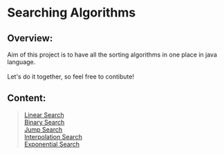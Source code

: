 # Searching Algorithms 

## Overview:
 Aim of this project is to have all the sorting algorithms in one place in java language. <br/> <br/>
 Let's do it together, so feel free to contibute!

## Content:
> [Linear Search](LinearSearch.java) <br/>
> [Binary Search](BinarySearch.java) <br/>
> [Jump Search](JumpSearch.java) <br/>
> [Interpolation Search](InterpolationSearch.java) <br/>
> [Exponential Search](ExponentialSearch.java) <br/>
